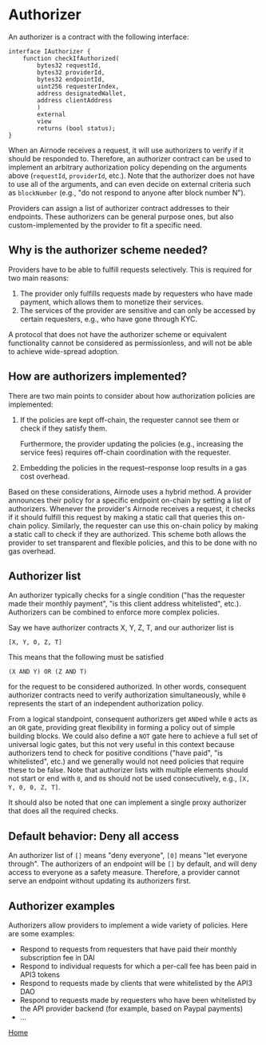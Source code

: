 # Authorizer

An authorizer is a contract with the following interface:

```text
interface IAuthorizer {
    function checkIfAuthorized(
        bytes32 requestId,
        bytes32 providerId,
        bytes32 endpointId,
        uint256 requesterIndex,
        address designatedWallet,
        address clientAddress
        )
        external
        view
        returns (bool status);
}
```

When an Airnode receives a request, it will use authorizers to verify if it should be responded to. Therefore, an authorizer contract can be used to implement an arbitrary authorization policy depending on the arguments above \(`requestId`, `providerId`, etc.\). Note that the authorizer does not have to use all of the arguments, and can even decide on external criteria such as `blockNumber` \(e.g., "do not respond to anyone after block number N"\).

Providers can assign a list of authorizer contract addresses to their endpoints. These authorizers can be general purpose ones, but also custom-implemented by the provider to fit a specific need.

## Why is the authorizer scheme needed?

Providers have to be able to fulfill requests selectively. This is required for two main reasons:

1. The provider only fulfills requests made by requesters who have made payment, which allows them to monetize their services.
2. The services of the provider are sensitive and can only be accessed by certain requesters, e.g., who have gone through KYC.

A protocol that does not have the authorizer scheme or equivalent functionality cannot be considered as permissionless, and will not be able to achieve wide-spread adoption.

## How are authorizers implemented?

There are two main points to consider about how authorization policies are implemented:

1. If the policies are kept off-chain, the requester cannot see them or check if they satisfy them.

   Furthermore, the provider updating the policies \(e.g., increasing the service fees\) requires off-chain coordination with the requester.

2. Embedding the policies in the request–response loop results in a gas cost overhead.

Based on these considerations, Airnode uses a hybrid method. A provider announces their policy for a specific endpoint on-chain by setting a list of authorizers. Whenever the provider's Airnode receives a request, it checks if it should fulfill this request by making a static call that queries this on-chain policy. Similarly, the requester can use this on-chain policy by making a static call to check if they are authorized. This scheme both allows the provider to set transparent and flexible policies, and this to be done with no gas overhead.

## Authorizer list

An authorizer typically checks for a single condition \("has the requester made their monthly payment", "is this client address whitelisted", etc.\). Authorizers can be combined to enforce more complex policies.

Say we have authorizer contracts X, Y, Z, T, and our authorizer list is

```text
[X, Y, 0, Z, T]
```

This means that the following must be satisfied

```text
(X AND Y) OR (Z AND T)
```

for the request to be considered authorized. In other words, consequent authorizer contracts need to verify authorization simultaneously, while `0` represents the start of an independent authorization policy.

From a logical standpoint, consequent authorizers get `AND`ed while `0` acts as an `OR` gate, providing great flexibility in forming a policy out of simple building blocks. We could also define a `NOT` gate here to achieve a full set of universal logic gates, but this not very useful in this context because authorizers tend to check for positive conditions \("have paid", "is whitelisted", etc.\) and we generally would not need policies that require these to be false. Note that authorizer lists with multiple elements should not start or end with `0`, and `0`s should not be used consecutively, e.g., `[X, Y, 0, 0, Z, T]`.

It should also be noted that one can implement a single proxy authorizer that does all the required checks.

## Default behavior: Deny all access

An authorizer list of `[]` means "deny everyone", `[0]` means "let everyone through". The authorizers of an endpoint will be `[]` by default, and will deny access to everyone as a safety measure. Therefore, a provider cannot serve an endpoint without updating its authorizers first.

## Authorizer examples

Authorizers allow providers to implement a wide variety of policies. Here are some examples:

* Respond to requests from requesters that have paid their monthly subscription fee in DAI
* Respond to individual requests for which a per-call fee has been paid in API3 tokens
* Respond to requests made by clients that were whitelisted by the API3 DAO
* Respond to requests made by requesters who have been whitelisted by the API provider backend \(for example, based on Paypal payments\)
* ...

[Home](/README.md#requestreponse-protocol)


